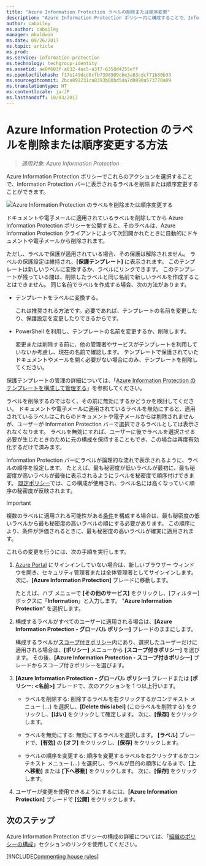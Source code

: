 ```yaml
---
title: "Azure Information Protection ラベルの削除または順序変更"
description: "Azure Information Protection ポリシー内に構成することで、Information Protection バーに表示されるラベルを削除または順序変更することができます。"
author: cabailey
ms.author: cabailey
manager: mbaldwin
ms.date: 09/26/2017
ms.topic: article
ms.prod: 
ms.service: information-protection
ms.technology: techgroup-identity
ms.assetid: ae0f603f-a632-4ac5-a3f7-6358d4255eff
ms.openlocfilehash: f17e149dcd8cfb7398909cbe3a83cdcf71b80b33
ms.sourcegitcommit: 2bca892231ca8393b88bd5da7d0890a573770a09
ms.translationtype: HT
ms.contentlocale: ja-JP
ms.lasthandoff: 10/03/2017
---
```

# <a name="how-to-delete-or-reorder-a-label-for-azure-information-protection"></a>Azure Information Protection のラベルを削除または順序変更する方法

>*適用対象: Azure Information Protection*

Azure Information Protection ポリシーでこれらのアクションを選択することで、Information Protection バーに表示されるラベルを削除または順序変更することができます。

![Azure Information Protection のラベルを削除または順序変更する](../media/info-protect-contextmenu.png)

ドキュメントや電子メールに適用されているラベルを削除してから Azure Information Protection ポリシーを公開すると、そのラベルは、Azure Information Protection クライアントによって次回開かれたときに自動的にドキュメントや電子メールから削除されます。

ただし、ラベルで保護が適用されている場合、その保護は解除されません。 ラベルの保護設定は維持され、**[保護テンプレート]** に表示されます。 このテンプレートは新しいラベルに変換するか、ラベルにリンクできます。 このテンプレートが残っている間は、削除したラベルと同じ名前で新しいラベルを作成することはできません。 同じ名前でラベルを作成する場合、次の方法があります。

- テンプレートをラベルに変換する。 
    
    これは推奨される方法です。必要であれば、テンプレートの名前を変更したり、保護設定を変更したりできるからです。

- PowerShell を利用し、テンプレートの名前を変更するか、削除します。
    
    変更または削除する前に、他の管理者やサービスがテンプレートを利用していないか考慮し、現在の名前で確認します。 テンプレートで保護されていたドキュメントやメールを開く必要がない場合にのみ、テンプレートを削除してください。

保護テンプレートの管理の詳細については、「[Azure Information Protection のテンプレートを構成して管理する](configure-policy-templates.md)」を参照してください。

ラベルを削除するのではなく、その前に無効にするかどうかを検討してください。 ドキュメントや電子メールに適用されているラベルを無効にすると、適用されているラベルはこれらのドキュメントや電子メールからは削除されませんが、ユーザーが Information Protection バーで選択できるラベルとしては表示されなくなります。 ラベルを無効にすれば、ユーザーに後でラベルを選択させる必要が生じたときのために元の構成を保持することもでき、この場合は再度有効化するだけで済みます。

Information Protection バーにラベルが論理的な流れで表示されるように、ラベルの順序を設定します。 たとえば、最も秘密度が低いラベルが最初に、最も秘密度が高いラベルが最後に表示されるようにラベルを秘密度で順序付けできます。 [既定ポリシー](configure-policy-default.md)では、この構成が使用され、ラベル名には高くなっていく順序の秘密度が反映されます。

> [!IMPORTANT]
>複数のラベルに適用される可能性がある[条件](configure-policy-classification.md)を構成する場合は、最も秘密度の低いラベルから最も秘密度の高いラベルの順にする必要があります。 この順序により、条件が評価されるときに、最も秘密度の高いラベルが確実に適用されます。


これらの変更を行うには、次の手順を実行します。

1. [Azure Portal](https://portal.azure.com) にサインインしていない場合は、新しいブラウザー ウィンドウを開き、セキュリティ管理者または全体管理者としてサインインします。次に、**[Azure Information Protection]** ブレードに移動します。 
    
    たとえば、ハブ メニューで **[その他のサービス]** をクリックし、[フィルター] ボックスに「**Information**」と入力します。 "**Azure Information Protection**" を選択します。

2. 構成するラベルがすべてのユーザーに適用される場合は、**[Azure Information Protection - グローバル ポリシー]** ブレードのままにします。
    
    構成するラベルが[スコープ付きポリシー](configure-policy-scope.md)内にあり、選択したユーザーだけに適用される場合は、**[ポリシー]** メニューから **[スコープ付きポリシー]** を選びます。 その後、**[Azure Information Protection - スコープ付きポリシー]** ブレードからスコープ付きポリシーを選びます。

3. **[Azure Information Protection - グローバル ポリシー]** ブレードまたは **[ポリシー: \<名前>]** ブレードで、次のアクションを 1 つ以上行います。 

    - ラベルを削除する: 削除するラベルを右クリックするかコンテキスト メニュー (**...**) を選択し、**[Delete this label]** (このラベルを削除する) をクリックし、**[はい]** をクリックして確定します。 次に、**[保存]** をクリックします。 

    - ラベルを無効にする: 無効にするラベルを選択します。 **[ラベル]** ブレードで、**[有効]** の **[オフ]** をクリックし、**[保存]** をクリックします。

    - ラベルの順序を変更する: 順序を変更するラベルを右クリックするかコンテキスト メニュー (**...**) を選択し、ラベルが目的の順序になるまで、**[上へ移動]** または **[下へ移動]** をクリックします。 次に、**[保存]** をクリックします。 

4. ユーザーが変更を使用できるようにするには、**[Azure Information Protection]** ブレードで **[公開]** をクリックします。

## <a name="next-steps"></a>次のステップ

Azure Information Protection ポリシーの構成の詳細については、「[組織のポリシーの構成](configure-policy.md#configuring-your-organizations-policy)」セクションのリンクを使用してください。  

[!INCLUDE[Commenting house rules](../includes/houserules.md)]

